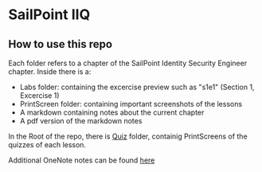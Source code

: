 # SailPoint IIQ

## How to use this repo

Each folder refers to a chapter of the SailPoint Identity Security Engineer chapter.
Inside there is a:
  - Labs folder: containing the excercise preview such as "s1e1" (Section 1, Excercise 1)
  - PrintScreen folder: containing important screenshots of the lessons
  - A markdown containing notes about the current chapter
  - A pdf version of the markdown notes
    
In the Root of the repo, there is [Quiz](./Quiz) folder, containig PrintScreens of the quizzes of each lesson.

Additional OneNote notes can be found [here](https://1drv.ms/o/c/832a1b6dad8a7ebc/Erx-iq1tGyoggINxAgAAAAAB7lY8SZmO6pbyCZlCOGq_HA?e=m0b2xj)
